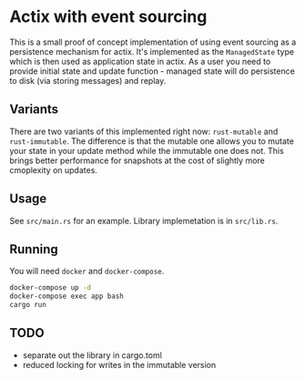 # Actix with event sourcing

This is a small proof of concept implementation of using event sourcing as a
persistence mechanism for actix. It's implemented as the `ManagedState` type
which is then used as application state in actix. As a user you need to provide
initial state and update function - managed state will do persistence to disk
(via storing messages) and replay.

## Variants

There are two variants of this implemented right now: `rust-mutable` and
`rust-immutable`. The difference is that the mutable one allows you to mutate
your state in your update method while the immutable one does not. This brings
better performance for snapshots at the cost of slightly more cmoplexity on
updates.

## Usage

See `src/main.rs` for an example.
Library implemetation is in `src/lib.rs`.


## Running

You will need `docker` and `docker-compose`.

```sh
docker-compose up -d
docker-compose exec app bash
cargo run
```


## TODO

- separate out the library in cargo.toml
- reduced locking for writes in the immutable version
